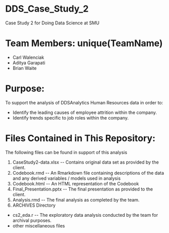 # DDS_Case_Study_2
Case Study 2 for Doing Data Science at SMU

# Team Members: unique(TeamName)
  * Carl Walenciak
  * Aditya Garapati
  * Brian Waite

# Purpose: 
To support the analysis of DDSAnalytics Human Resources data in order to: 
 * Identify the leading causes of employee attrition within the company. 
 * Identify trends specific to job roles within the company. 
 
# Files Contained in This Repository: 
The following files can be found in support of this analysis

1) CaseStudy2-data.xlsx -- Contains original data set as provided by the client. 
2) Codebook.rmd -- An Rmarkdown file containing descriptions of the data and any derived variables / models used in analysis
3) Codebook.html -- An HTML representation of the Codebook
4) Final_Presentation.pptx -- The final presentation as provided to the client. 
5) Analysis.rmd -- The final analysis as completed by the team. 
5) ARCHIVES Directory
  - cs2_eda.r -- The exploratory data analysis conducted by the team for archival purposes. 
  - other miscellaneous files
